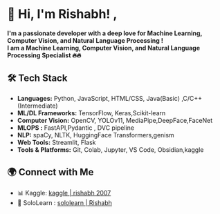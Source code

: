 
# 👋 Hi, I'm Rishabh!  , <br/>
**I'm a passionate developer with a deep love for **Machine Learning**, **Computer Vision**, and **Natural Language Processing** !** <br />
**I am a **Machine Learning**, **Computer Vision**, and **Natural Language Processing** Specialist 🔥🔥**

## 🛠️ Tech Stack

- **Languages:** Python, JavaScript, HTML/CSS, Java(Basic) ,C/C++ (Intermediate)
- **ML/DL Frameworks:** TensorFlow, Keras,Scikit-learn
- **Computer Vision:** OpenCV, YOLOv11, MediaPipe,DeepFace,FaceNet
- **MLOPS :**  FastAPI,Pydantic , DVC pipeline 
- **NLP:** spaCy, NLTK, HuggingFace Transformers,genism
- **Web Tools:** Streamlit, Flask
- **Tools & Platforms:** Git, Colab, Jupyter, VS Code, Obsidian,kaggle 

## 🌍 Connect with Me

- 📊 Kaggle: [kaggle | rishabh 2007](https://www.kaggle.com/rishabh2007)
- 🔗 SoloLearn : [sololearn | Rishabh](https://www.sololearn.com/en/profile/17395211)

